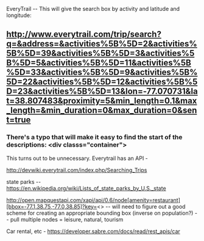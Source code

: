 EveryTrail -- This will give the search box by activity and latitude and longitude:

## http://www.everytrail.com/trip/search?q=&address=&activities%5B%5D=2&activities%5B%5D=39&activities%5B%5D=3&activities%5B%5D=5&activities%5B%5D=11&activities%5B%5D=33&activities%5B%5D=9&activities%5B%5D=22&activities%5B%5D=12&activities%5B%5D=23&activities%5B%5D=13&lon=-77.070731&lat=38.807483&proximity=5&min_length=0.1&max_length=&min_duration=0&max_duration=0&sent=true
### There's a typo that will make it easy to find the start of the descriptions: &lt;div classs="container"&gt;

This turns out to be unnecessary. Everytrail has an API - 

http://devwiki.everytrail.com/index.php/Searching_Trips

state parks -- https://en.wikipedia.org/wiki/Lists_of_state_parks_by_U.S._state

http://open.mapquestapi.com/xapi/api/0.6/node[amenity=restaurant][bbox=-77.1,38.75,-77.0,38.85]?key=<<KEY>>
  -- will need to figure out a good scheme for creating an appropriate bounding box (inverse on population?)
  -- pull multiple nodes = leisure, natural, tourism
  
  Car rental, etc - https://developer.sabre.com/docs/read/rest_apis/car
  
